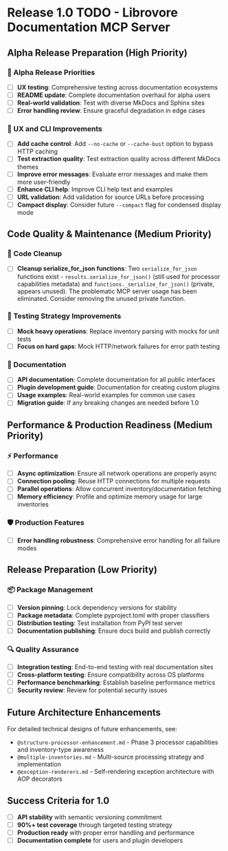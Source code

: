 # Release 1.0 TODO - Librovore Documentation MCP Server

## Alpha Release Preparation (High Priority)

### 🚀 Alpha Release Priorities
- [ ] **UX testing**: Comprehensive testing across documentation ecosystems
- [ ] **README update**: Complete documentation overhaul for alpha users
- [ ] **Real-world validation**: Test with diverse MkDocs and Sphinx sites
- [ ] **Error handling review**: Ensure graceful degradation in edge cases

### 🎨 UX and CLI Improvements
- [ ] **Add cache control**: Add `--no-cache` or `--cache-bust` option to bypass HTTP caching
- [ ] **Test extraction quality**: Test extraction quality across different MkDocs themes
- [ ] **Improve error messages**: Evaluate error messages and make them more user-friendly
- [ ] **Enhance CLI help**: Improve CLI help text and examples
- [ ] **URL validation**: Add validation for source URLs before processing
- [ ] **Compact display**: Consider future `--compact` flag for condensed display mode

## Code Quality & Maintenance (Medium Priority)

### 🧹 Code Cleanup
- [ ] **Cleanup serialize_for_json functions**: Two `serialize_for_json` functions exist - `results.serialize_for_json()` (still used for processor capabilities metadata) and `functions._serialize_for_json()` (private, appears unused). The problematic MCP server usage has been eliminated. Consider removing the unused private function.

### 🧪 Testing Strategy Improvements
- [ ] **Mock heavy operations**: Replace inventory parsing with mocks for unit tests
- [ ] **Focus on hard gaps**: Mock HTTP/network failures for error path testing

### 📖 Documentation
- [ ] **API documentation**: Complete documentation for all public interfaces
- [ ] **Plugin development guide**: Documentation for creating custom plugins
- [ ] **Usage examples**: Real-world examples for common use cases
- [ ] **Migration guide**: If any breaking changes are needed before 1.0

## Performance & Production Readiness (Medium Priority)

### ⚡ Performance
- [ ] **Async optimization**: Ensure all network operations are properly async
- [ ] **Connection pooling**: Reuse HTTP connections for multiple requests
- [ ] **Parallel operations**: Allow concurrent inventory/documentation fetching
- [ ] **Memory efficiency**: Profile and optimize memory usage for large inventories

### 🛡️ Production Features
- [ ] **Error handling robustness**: Comprehensive error handling for all failure modes

## Release Preparation (Low Priority)

### 📦 Package Management
- [ ] **Version pinning**: Lock dependency versions for stability
- [ ] **Package metadata**: Complete pyproject.toml with proper classifiers
- [ ] **Distribution testing**: Test installation from PyPI test server
- [ ] **Documentation publishing**: Ensure docs build and publish correctly

### 🔍 Quality Assurance
- [ ] **Integration testing**: End-to-end testing with real documentation sites
- [ ] **Cross-platform testing**: Ensure compatibility across OS platforms
- [ ] **Performance benchmarking**: Establish baseline performance metrics
- [ ] **Security review**: Review for potential security issues

## Future Architecture Enhancements

For detailed technical designs of future enhancements, see:
- `@structure-processor-enhancement.md` - Phase 3 processor capabilities and inventory-type awareness
- `@multiple-inventories.md` - Multi-source processing strategy and implementation
- `@exception-renderers.md` - Self-rendering exception architecture with AOP decorators

## Success Criteria for 1.0

- [ ] **API stability** with semantic versioning commitment
- [ ] **90%+ test coverage** through targeted testing strategy
- [ ] **Production ready** with proper error handling and performance
- [ ] **Documentation complete** for users and plugin developers
